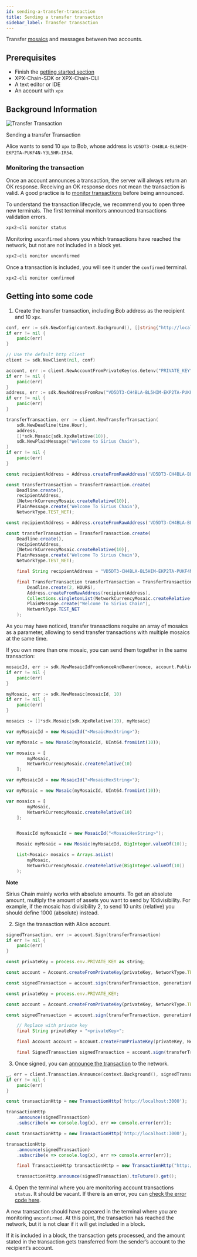 ```yaml
---
id: sending-a-transfer-transaction
title: Sending a transfer transaction
sidebar_label: Transfer transaction
---
```


Transfer [mosaics](../../built-in-features/mosaic.md) and messages between two accounts.

## Prerequisites

- Finish the [getting started section](../../getting-started/setting-up-workstation.md)
- XPX-Chain-SDK or XPX-Chain-CLI
- A text editor or IDE
- An account with `xpx`

## Background Information 

![Transfer Transaction](/img/transfer-transaction1.png "Transfer Transaction")

<p class=caption>Sending a transfer Transaction</p>

Alice wants to send 10 `xpx` to Bob, whose address is `VD5DT3-CH4BLA-BL5HIM-EKP2TA-PUKF4N-Y3L5HR-IR54`.

### Monitoring the transaction

Once an account announces a transaction, the server will always return an OK response. Receiving an OK response does not mean the transaction is valid. A good practice is to [monitor transactions](../monitoring/monitoring-a-transaction-status.md) before being announced.

To understand the transaction lifecycle, we recommend you to open three new terminals. The first terminal monitors announced transactions validation errors.

```sh
xpx2-cli monitor status
```

Monitoring `unconfirmed` shows you which transactions have reached the network, but not are not included in a block yet.

```sh
xpx2-cli monitor unconfirmed
```

Once a transaction is included, you will see it under the `confirmed` terminal.

```sh
xpx2-cli monitor confirmed
```

## Getting into some code

1. Create the transfer transaction, including Bob address as the recipient and 10 `xpx`.

<!--DOCUSAURUS_CODE_TABS-->
<!--Golang-->
```go
conf, err := sdk.NewConfig(context.Background(), []string{"http://localhost:3000"})
if err != nil {
    panic(err)
}

// Use the default http client
client := sdk.NewClient(nil, conf)

account, err := client.NewAccountFromPrivateKey(os.Getenv("PRIVATE_KEY"))
if err != nil {
    panic(err)
}
address, err := sdk.NewAddressFromRaw("VD5DT3-CH4BLA-BL5HIM-EKP2TA-PUKF4N-Y3L5HR-IR54")
if err != nil {
    panic(err)
}

transferTransaction, err := client.NewTransferTransaction(
    sdk.NewDeadline(time.Hour),
    address,
    []*sdk.Mosaic{sdk.XpxRelative(10)},
    sdk.NewPlainMessage("Welcome to Sirius Chain"),
)
if err != nil {
    panic(err)
}
```

<!--TypeScript-->
```js
const recipientAddress = Address.createFromRawAddress('VD5DT3-CH4BLA-BL5HIM-EKP2TA-PUKF4N-Y3L5HR-IR54');

const transferTransaction = TransferTransaction.create(
    Deadline.create(),
    recipientAddress,
    [NetworkCurrencyMosaic.createRelative(10)],
    PlainMessage.create('Welcome To Sirius Chain'),
    NetworkType.TEST_NET);
```

<!--JavaScript-->
```js
const recipientAddress = Address.createFromRawAddress('VD5DT3-CH4BLA-BL5HIM-EKP2TA-PUKF4N-Y3L5HR-IR54');

const transferTransaction = TransferTransaction.create(
    Deadline.create(),
    recipientAddress,
    [NetworkCurrencyMosaic.createRelative(10)],
    PlainMessage.create('Welcome To Sirius Chain'),
    NetworkType.TEST_NET);
```

<!--Java-->
```java
    final String recipientAddress = "VD5DT3-CH4BLA-BL5HIM-EKP2TA-PUKF4N-Y3L5HR-IR54";

    final TransferTransaction transferTransaction = TransferTransaction.create(
        Deadline.create(2, HOURS),
        Address.createFromRawAddress(recipientAddress),
        Collections.singletonList(NetworkCurrencyMosaic.createRelative(BigInteger.valueOf(10))),
        PlainMessage.create("Welcome To Sirius Chain"),
        NetworkType.TEST_NET
    );
```

<!--END_DOCUSAURUS_CODE_TABS-->

As you may have noticed, transfer transactions require an array of mosaics as a parameter, allowing to send transfer transactions with multiple mosaics at the same time.

If you own more than one mosaic, you can send them together in the same transaction:

<!--DOCUSAURUS_CODE_TABS-->
<!--Golang-->
```go
mosaicId, err := sdk.NewMosaicIdFromNonceAndOwner(nonce, account.PublicAccount.PublicKey)
if err != nil {
    panic(err)
}

myMosaic, err := sdk.NewMosaic(mosaicId, 10)
if err != nil {
    panic(err)
}

mosaics := []*sdk.Mosaic{sdk.XpxRelative(10), myMosaic}
```

<!--TypeScript-->
```js
var myMosaicId = new MosaicId("<MosaicHexString>");

var myMosaic = new Mosaic(myMosaicId, UInt64.fromUint(10));

var mosaics = [ 
        myMosaic,
        NetworkCurrencyMosaic.createRelative(10)
    ];
```

<!--JavaScript-->
```js
var myMosaicId = new MosaicId("<MosaicHexString>");

var myMosaic = new Mosaic(myMosaicId, UInt64.fromUint(10));

var mosaics = [ 
        myMosaic,
        NetworkCurrencyMosaic.createRelative(10)
    ];
```

<!--Java-->
```java

    MosaicId myMosaicId = new MosaicId("<MosaicHexString>");

    Mosaic myMosaic = new Mosaic(myMosaicId, BigInteger.valueOf(10));

    List<Mosaic> mosaics = Arrays.asList(
        myMosaic,
        NetworkCurrencyMosaic.createRelative(BigInteger.valueOf(10))
    );
```

<!--END_DOCUSAURUS_CODE_TABS-->

<div class=info>

**Note**

Sirius Chain mainly works with absolute amounts. To get an absolute amount, multiply the amount of assets you want to send by 10divisibility. For example, if the mosaic has divisibility 2, to send 10 units (relative) you should define 1000 (absolute) instead.

</div>

2. Sign the transaction with Alice account.

<!--DOCUSAURUS_CODE_TABS-->
<!--Golang-->
```go
signedTransaction, err := account.Sign(transferTransaction)
if err != nil {
    panic(err)
}
```

<!--TypeScript-->
```js
const privateKey = process.env.PRIVATE_KEY as string;

const account = Account.createFromPrivateKey(privateKey, NetworkType.TEST_NET);

const signedTransaction = account.sign(transferTransaction, generationHash);
```

<!--JavaScript-->
```js
const privateKey = process.env.PRIVATE_KEY;

const account = Account.createFromPrivateKey(privateKey, NetworkType.TEST_NET);

const signedTransaction = account.sign(transferTransaction, generationHash);
```

<!--Java-->
```java
    // Replace with private key
    final String privateKey = "<privateKey>";

    final Account account = Account.createFromPrivateKey(privateKey, NetworkType.TEST_NET);

    final SignedTransaction signedTransaction = account.sign(transferTransaction, generationHash);
```

<!--END_DOCUSAURUS_CODE_TABS-->


3. Once signed, you can [announce the transaction](../../protocol/transaction.md) to the network.

<!--DOCUSAURUS_CODE_TABS-->
<!--Golang-->
```go
_, err = client.Transaction.Announce(context.Background(), signedTransaction)
if err != nil {
    panic(err)
}
```

<!--TypeScript-->
```js
const transactionHttp = new TransactionHttp('http://localhost:3000');

transactionHttp
    .announce(signedTransaction)
    .subscribe(x => console.log(x), err => console.error(err));
```

<!--JavaScript-->
```js
const transactionHttp = new TransactionHttp('http://localhost:3000');

transactionHttp
    .announce(signedTransaction)
    .subscribe(x => console.log(x), err => console.error(err));
```

<!--Java-->
```java
    final TransactionHttp transactionHttp = new TransactionHttp("http://localhost:3000");

    transactionHttp.announce(signedTransaction).toFuture().get();
```

<!--END_DOCUSAURUS_CODE_TABS-->


4. Open the terminal where you are monitoring account transactions `status`. It should be vacant. If there is an error, you can [check the error code here](../../rest-api/status-errors.md).

A new transaction should have appeared in the terminal where you are monitoring `unconfirmed`. At this point, the transaction has reached the network, but it is not clear if it will get included in a block.

If it is included in a block, the transaction gets processed, and the amount stated in the transaction gets transferred from the sender’s account to the recipient’s account.

